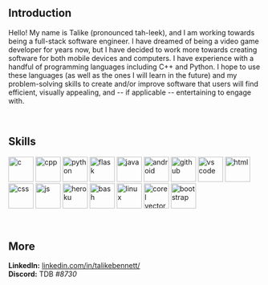 ## Introduction
Hello! My name is Talike (pronounced tah-leek), and I am working towards being a full-stack software engineer. I have dreamed of being a video game developer for years now, but I have decided to work more towards creating software for both mobile devices and computers. I have experience with a handful of programming languages including C++ and Python. I hope to use these languages (as well as the ones I will learn in the future) and my problem-solving skills to create and/or improve software that users will find efficient, visually appealing, and -- if applicable -- entertaining to engage with.

<br/>

## Skills
<p align="left">
    <img alt="c" src="https://upload.wikimedia.org/wikipedia/commons/thumb/1/18/C_Programming_Language.svg/695px-C_Programming_Language.svg.png" height="50"/>
    <img alt="cpp" src="https://user-images.githubusercontent.com/42747200/46140125-da084900-c26d-11e8-8ea7-c45ae6306309.png" height="50"/>
    <img alt="python" src="https://upload.wikimedia.org/wikipedia/commons/thumb/c/c3/Python-logo-notext.svg/2048px-Python-logo-notext.svg.png" height="50"/>
    <img alt="flask" src="https://user-images.githubusercontent.com/65676639/188506648-1a79b535-9956-4b05-9f2c-6e5cc5c1a3aa.png" height="50"/>
    <img alt="java" src="https://cdn-icons-png.flaticon.com/512/226/226777.png" height="50"/>
    <img alt="android" src="https://upload.wikimedia.org/wikipedia/commons/thumb/d/d7/Android_robot.svg/1745px-Android_robot.svg.png" height="50"/>
    <img alt="github" src="https://cdn-icons-png.flaticon.com/512/25/25231.png" height="50"/>
    <img alt="vs code" src="https://upload.wikimedia.org/wikipedia/commons/thumb/9/9a/Visual_Studio_Code_1.35_icon.svg/2048px-Visual_Studio_Code_1.35_icon.svg.png" height="50"/>
    <img alt="html" src="https://cdn.iconscout.com/icon/free/png-256/html5-40-1175193.png" height="50"/>
    <img alt="css" src="https://upload.wikimedia.org/wikipedia/commons/thumb/6/62/CSS3_logo.svg/800px-CSS3_logo.svg.png" height="50"/>
    <img alt="js" src="https://upload.wikimedia.org/wikipedia/commons/6/6a/JavaScript-logo.png" height="50"/>
    <img alt="heroku" src="https://www.svgrepo.com/show/353869/heroku-icon.svg" height="50"/>
    <img alt="bash" src="https://d33wubrfki0l68.cloudfront.net/a1da522d0a3057a1bc3fb411fcbbf57a447c1146/65e71/img/symbol/svg/full_colored_dark.svg" height="50"/>
    <img alt="linux" src="https://upload.wikimedia.org/wikipedia/commons/thumb/5/55/Tux_Enhanced.svg/154px-Tux_Enhanced.svg.png" height="50"/>
    <img alt="corel vector" src="https://upload.wikimedia.org/wikipedia/commons/thumb/d/dc/Gravit_Designer_Logo.svg/1200px-Gravit_Designer_Logo.svg.png" height="50"/>
    <img alt="bootstrap" src="https://upload.wikimedia.org/wikipedia/commons/thumb/b/b2/Bootstrap_logo.svg/512px-Bootstrap_logo.svg.png" height="50"/>
</p>  
  
<br/>

## More
**LinkedIn:** [linkedin.com/in/talikebennett/](https://www.linkedin.com/in/talikebennett/)  
**Discord:** TDB _#8730_
